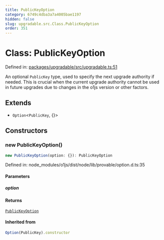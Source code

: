 ```yaml
---
title: PublicKeyOption
category: 6749c4dba3a7a4005bae1197
hidden: false
slug: upgradable.src.Class.PublicKeyOption
order: 351
---
```


# Class: PublicKeyOption

Defined in: [packages/upgradable/src/upgradable.ts:51](https://github.com/zkcloudworker/minatokens-lib/blob/main/packages/upgradable/src/upgradable.ts#L51)

An optional `PublicKey` type, used to specify the next upgrade authority if needed.
This is crucial when the current upgrade authority cannot be used in future upgrades
due to changes in the o1js version or other factors.

## Extends

- `Option`\<`PublicKey`, \{\}\>

## Constructors

### new PublicKeyOption()

```ts
new PublicKeyOption(option: {}): PublicKeyOption
```

Defined in: node\_modules/o1js/dist/node/lib/provable/option.d.ts:35

#### Parameters

##### option

#### Returns

[`PublicKeyOption`](upgradablesrcclasspublickeyoption)

#### Inherited from

```ts
Option(PublicKey).constructor
```
